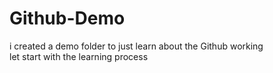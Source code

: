# Github-Demo
i created a demo folder to just learn about the Github working
<br>
let start with the learning process
